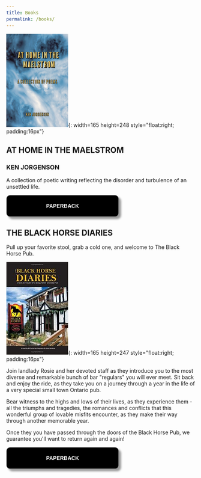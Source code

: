```yaml
---
title: Books
permalink: /books/
---
```


![At home in the maelstrom](/images/img-books-maelstrom-1.png){: width=165 height=248 style="float:right; padding:16px"}

## AT HOME IN THE MAELSTROM

### KEN JORGENSON

A collection of poetic writing reflecting the disorder and turbulence of an unsettled life.

<form>
<input style="width: 300px; padding: 20px; cursor: pointer; box-shadow: 6px 6px 5px; #999; -webkit-box-shadow: 6px 6px 5px #999; -moz-box-shadow: 6px 6px 5px #999; font-weight: bold; background: #000000; color: #fff; border-radius: 10px; border: 1px solid #999; font-size: 100%;" type="button" value="PAPERBACK" onclick="https://www.amazon.ca/At-Home-Maelstrom-Collection-Poems/dp/B08NMP2386/ref=sr_1_1?dchild=1&keywords=At+home+in+the+maelstrom+by+Ken+Jorgenson&qid=1615220718&sr=8-1" />
</form> 




## THE BLACK HORSE DIARIES

Pull up your favorite stool, grab a cold one, and welcome to The Black Horse Pub.

![The Black Horse Diaries](/images/img-books-bh-1.jpg){: width=165 height=247 style="float:right; padding:16px"}

Join landlady Rosie and her devoted staff as they introduce you to the most diverse and remarkable bunch of bar "regulars" you will ever meet. Sit back and enjoy the ride, as they take you on a journey through a year in the life of a very special small town Ontario pub.

Bear witness to the highs and lows of their lives, as they experience them - all the triumphs and tragedies, the romances and conflicts that this wonderful group of lovable misfits encounter, as they make their way through another memorable year.

Once they you have passed through the doors of the Black Horse Pub, we guarantee you'll want to return again and again!

<form>
<input style="width: 300px; padding: 20px; cursor: pointer; box-shadow: 6px 6px 5px; #999; -webkit-box-shadow: 6px 6px 5px #999; -moz-box-shadow: 6px 6px 5px #999; font-weight: bold; background: #000000; color: #fff; border-radius: 10px; border: 1px solid #999; font-size: 100%;" type="button" value="PAPERBACK" onclick="https://www.amazon.ca/Black-Horse-Diaries-Small-Ontario/dp/169338549X/ref=pd_sim_1?pd_rd_w=rYCm9&pf_rd_p=ee332eae-116a-4f86-a77d-d3527e938650&pf_rd_r=PFWYKQX3Q18FTCHFADSB&pd_rd_r=b9eaad20-d5fd-47a4-aa70-5020c23dfb8a&pd_rd_wg=6097R&pd_rd_i=169338549X&psc=1" />
</form> 

